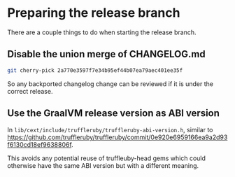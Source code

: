 # Preparing the release branch

There are a couple things to do when starting the release branch.

## Disable the union merge of CHANGELOG.md

```bash
git cherry-pick 2a770e3597f7e34b95ef44b07ea79aec401ee35f
```

So any backported changelog change can be reviewed if it is under the correct release.

## Use the GraalVM release version as ABI version

In `lib/cext/include/truffleruby/truffleruby-abi-version.h`, similar to https://github.com/truffleruby/truffleruby/commit/0e920e6959166ea9a2d93f6130cd18ef9638806f.

This avoids any potential reuse of truffleuby-head gems which could otherwise have the same ABI version but with a different meaning.
